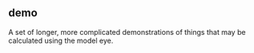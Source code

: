 ## demo

A set of longer, more complicated demonstrations of things that may be calculated using the model eye.